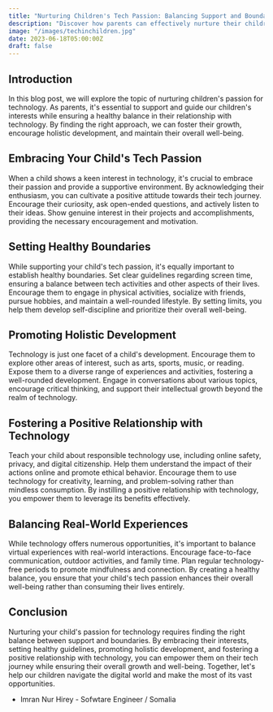 ```yaml
---
title: "Nurturing Children's Tech Passion: Balancing Support and Boundaries"
description: "Discover how parents can effectively nurture their children's passion for technology while maintaining a healthy balance. Explore strategies for supporting their interests, setting boundaries, promoting holistic development, and fostering a positive relationship with technology. Empower your child's tech journey while ensuring their overall well-being and growth."
image: "/images/techinchildren.jpg"
date: 2023-06-18T05:00:00Z
draft: false
---
```


## Introduction
In this blog post, we will explore the topic of nurturing children's passion for technology. As parents, it's essential to support and guide our children's interests while ensuring a healthy balance in their relationship with technology. By finding the right approach, we can foster their growth, encourage holistic development, and maintain their overall well-being.

## Embracing Your Child's Tech Passion
When a child shows a keen interest in technology, it's crucial to embrace their passion and provide a supportive environment. By acknowledging their enthusiasm, you can cultivate a positive attitude towards their tech journey. Encourage their curiosity, ask open-ended questions, and actively listen to their ideas. Show genuine interest in their projects and accomplishments, providing the necessary encouragement and motivation.

## Setting Healthy Boundaries
While supporting your child's tech passion, it's equally important to establish healthy boundaries. Set clear guidelines regarding screen time, ensuring a balance between tech activities and other aspects of their lives. Encourage them to engage in physical activities, socialize with friends, pursue hobbies, and maintain a well-rounded lifestyle. By setting limits, you help them develop self-discipline and prioritize their overall well-being.

## Promoting Holistic Development
Technology is just one facet of a child's development. Encourage them to explore other areas of interest, such as arts, sports, music, or reading. Expose them to a diverse range of experiences and activities, fostering a well-rounded development. Engage in conversations about various topics, encourage critical thinking, and support their intellectual growth beyond the realm of technology.

## Fostering a Positive Relationship with Technology
Teach your child about responsible technology use, including online safety, privacy, and digital citizenship. Help them understand the impact of their actions online and promote ethical behavior. Encourage them to use technology for creativity, learning, and problem-solving rather than mindless consumption. By instilling a positive relationship with technology, you empower them to leverage its benefits effectively.

## Balancing Real-World Experiences
While technology offers numerous opportunities, it's important to balance virtual experiences with real-world interactions. Encourage face-to-face communication, outdoor activities, and family time. Plan regular technology-free periods to promote mindfulness and connection. By creating a healthy balance, you ensure that your child's tech passion enhances their overall well-being rather than consuming their lives entirely.

## Conclusion
Nurturing your child's passion for technology requires finding the right balance between support and boundaries. By embracing their interests, setting healthy guidelines, promoting holistic development, and fostering a positive relationship with technology, you can empower them on their tech journey while ensuring their overall growth and well-being. Together, let's help our children navigate the digital world and make the most of its vast opportunities.

- Imran Nur Hirey - Sofwtare Engineer / Somalia 
